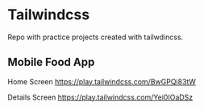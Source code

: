 # Tailwindcss
Repo with practice projects created with tailwdincss.

## Mobile Food App
Home Screen https://play.tailwindcss.com/BwGPQi83tW

Details Screen https://play.tailwindcss.com/Yei0IOaDSz
